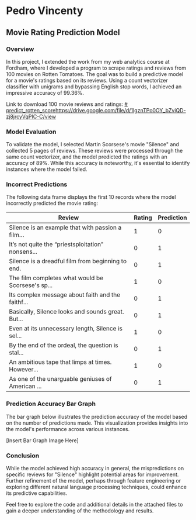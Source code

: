# Pedro Vincenty

## Movie Rating Prediction Model

### Overview
In this project, I extended the work from my web analytics course at Fordham, where I developed a program to scrape ratings and reviews from 100 movies on Rotten Tomatoes. The goal was to build a predictive model for a movie's ratings based on its reviews. Using a count vectorizer classifier with unigrams and bypassing English stop words, I achieved an impressive accuracy of 99.36%.

Link to download 100 movie reviews and ratings: [# predict_rotten_score](https://drive.google.com/file/d/1IgznTPo0OY_bZviQD-zj8jrcyVqPIC-C/view)https://drive.google.com/file/d/1IgznTPo0OY_bZviQD-zj8jrcyVqPIC-C/view

### Model Evaluation
To validate the model, I selected Martin Scorsese's movie "Silence" and collected 5 pages of reviews. These reviews were processed through the same count vectorizer, and the model predicted the ratings with an accuracy of 89%. While this accuracy is noteworthy, it's essential to identify instances where the model failed.

### Incorrect Predictions
The following data frame displays the first 10 records where the model incorrectly predicted the movie rating:

| Review                                               | Rating | Prediction |
|------------------------------------------------------|--------|------------|
| Silence is an example that with passion a film…       | 1      | 0          |
| It’s not quite the “priestsploitation" nonsens...    | 0      | 1          |
| Silence is a dreadful film from beginning to end.     | 0      | 1          |
| The film completes what would be Scorsese's sp...    | 1      | 0          |
| Its complex message about faith and the faithf...    | 0      | 1          |
| Basically, Silence looks and sounds great. But...    | 0      | 1          |
| Even at its unnecessary length, Silence is sel...    | 1      | 0          |
| By the end of the ordeal, the question is stal...    | 0      | 1          |
| An ambitious tape that limps at times. However...    | 1      | 0          |
| As one of the unarguable geniuses of American ...    | 0      | 1          |

### Prediction Accuracy Bar Graph
The bar graph below illustrates the prediction accuracy of the model based on the number of predictions made. This visualization provides insights into the model's performance across various instances.

[Insert Bar Graph Image Here]

### Conclusion
While the model achieved high accuracy in general, the mispredictions on specific reviews for "Silence" highlight potential areas for improvement. Further refinement of the model, perhaps through feature engineering or exploring different natural language processing techniques, could enhance its predictive capabilities.

Feel free to explore the code and additional details in the attached files to gain a deeper understanding of the methodology and results.


